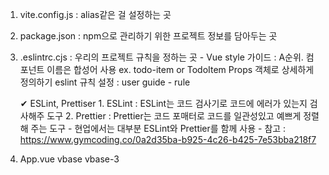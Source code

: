 1. vite.config.js : alias같은 걸 설정하는 곳

2. package.json : npm으로 관리하기 위한 프로젝트 정보를 담아두는 곳

3. .eslintrc.cjs : 우리의 프로젝트 규칙을 정하는 곳 - 
    Vue style 가이드 : 
        A순위. 컴포넌트 이름은 합성어 사용 ex. todo-item or TodoItem
                Props 객체로 상세하게 정의하기
    eslint 규칙 설정 : user guide - rule

    ✔ ESLint, Prettiser
        1. ESLint : ESLint는 코드 검사기로 코드에 에러가 있는지 검사해주 도구
        2. Prettier : Prettier는 코드 포매터로 코드를 일관성있고 예쁘게 정렬해 주는 도구
            - 현업에서는 대부분 ESLint와 Prettier를 함께 사용
            - 참고 : https://www.gymcoding.co/0a2d35ba-b925-4c26-b425-7e53bba218f7

4. App.vue
    vbase
    vbase-3